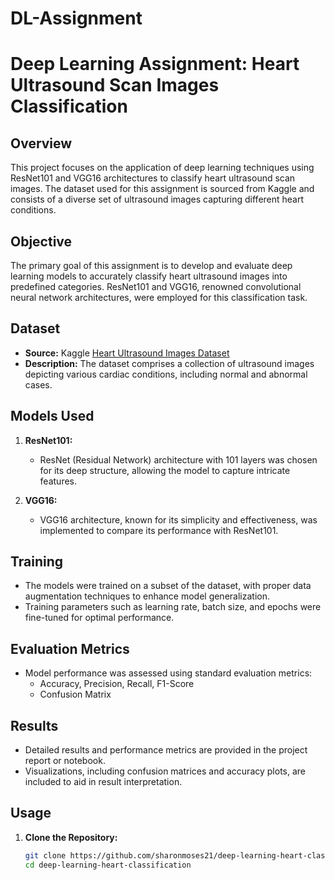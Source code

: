 # DL-Assignment
# Deep Learning Assignment: Heart Ultrasound Scan Images Classification

## Overview
This project focuses on the application of deep learning techniques using ResNet101 and VGG16 architectures to classify heart ultrasound scan images. The dataset used for this assignment is sourced from Kaggle and consists of a diverse set of ultrasound images capturing different heart conditions.

## Objective
The primary goal of this assignment is to develop and evaluate deep learning models to accurately classify heart ultrasound images into predefined categories. ResNet101 and VGG16, renowned convolutional neural network architectures, were employed for this classification task.

## Dataset
- **Source:** Kaggle [Heart Ultrasound Images Dataset](link_to_dataset)
- **Description:** The dataset comprises a collection of ultrasound images depicting various cardiac conditions, including normal and abnormal cases.

## Models Used
1. **ResNet101:**
   - ResNet (Residual Network) architecture with 101 layers was chosen for its deep structure, allowing the model to capture intricate features.

2. **VGG16:**
   - VGG16 architecture, known for its simplicity and effectiveness, was implemented to compare its performance with ResNet101.

## Training
- The models were trained on a subset of the dataset, with proper data augmentation techniques to enhance model generalization.
- Training parameters such as learning rate, batch size, and epochs were fine-tuned for optimal performance.

## Evaluation Metrics
- Model performance was assessed using standard evaluation metrics:
  - Accuracy, Precision, Recall, F1-Score
  - Confusion Matrix

## Results
- Detailed results and performance metrics are provided in the project report or notebook.
- Visualizations, including confusion matrices and accuracy plots, are included to aid in result interpretation.

## Usage
1. **Clone the Repository:**
   ```bash
   git clone https://github.com/sharonmoses21/deep-learning-heart-classification.git
   cd deep-learning-heart-classification
